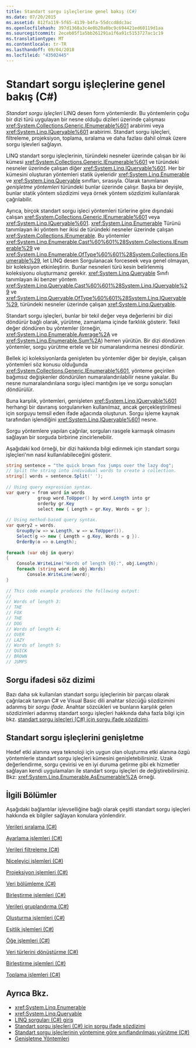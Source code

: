 ```yaml
---
title: Standart sorgu işleçlerine genel bakış (C#)
ms.date: 07/20/2015
ms.assetid: 812fa119-5f65-4139-b4fa-55dccd8dc3ac
ms.openlocfilehash: 397d1368a3c4e0b20a0bc9c694421ed60119d1aa
ms.sourcegitcommit: 2eceb05f1a5bb261291a1f6a91c5153727ac1c19
ms.translationtype: MT
ms.contentlocale: tr-TR
ms.lasthandoff: 09/04/2018
ms.locfileid: "43502445"
---
```

# <a name="standard-query-operators-overview-c"></a>Standart sorgu işleçlerine genel bakış (C#)
*Standart sorgu işleçleri* LINQ desen form yöntemlerdir. Bu yöntemlerin çoğu bir dizi türü uygulayan bir nesne olduğu dizileri üzerinde çalışması <xref:System.Collections.Generic.IEnumerable%601> arabirimi veya <xref:System.Linq.IQueryable%601> arabirimi. Standart sorgu işleçleri, filtreleme, projeksiyon, toplama, sıralama ve daha fazlası dahil olmak üzere sorgu işlevleri sağlayın.  
  
 LINQ standart sorgu işleçlerinin, türündeki nesneler üzerinde çalışan bir iki kümesi <xref:System.Collections.Generic.IEnumerable%601> ve türündeki nesneler üzerinde çalışan diğer <xref:System.Linq.IQueryable%601>. Her bir kümesini oluşturan yöntemleri statik üyeleridir <xref:System.Linq.Enumerable> ve <xref:System.Linq.Queryable> sınıfları, sırasıyla. Olarak tanımlanan *genişletme yöntemleri* türündeki bunlar üzerinde çalışır. Başka bir deyişle, bunlar statik yöntem sözdizimi veya örnek yöntem sözdizimi kullanılarak çağrılabilir.  
  
 Ayrıca, birçok standart sorgu işleci yöntemleri türlerine göre dışındaki çalışan <xref:System.Collections.Generic.IEnumerable%601> veya <xref:System.Linq.IQueryable%601>. <xref:System.Linq.Enumerable> Türünü tanımlayan iki yöntem her ikisi de türündeki nesneler üzerinde çalışan <xref:System.Collections.IEnumerable>. Bu yöntemler <xref:System.Linq.Enumerable.Cast%60%601%28System.Collections.IEnumerable%29> ve <xref:System.Linq.Enumerable.OfType%60%601%28System.Collections.IEnumerable%29>, let LINQ desen Sorgulanacak forceseek veya genel olmayan, bir koleksiyon etkinleştirin. Bunlar nesneleri türü kesin belirlenmiş koleksiyonu oluşturmanız gerekir. <xref:System.Linq.Queryable> Sınıfı tanımlayan iki benzer yöntem <xref:System.Linq.Queryable.Cast%60%601%28System.Linq.IQueryable%29> ve <xref:System.Linq.Queryable.OfType%60%601%28System.Linq.IQueryable%29>, türündeki nesneler üzerinde çalışan <xref:System.Linq.Queryable>.  
  
 Standart sorgu işleçleri, bunlar bir tekil değer veya değerlerini bir dizi döndürür bağlı olarak, yürütme, zamanlama içinde farklılık gösterir. Tekil değer döndüren bu yöntemler (örneğin, <xref:System.Linq.Enumerable.Average%2A> ve <xref:System.Linq.Enumerable.Sum%2A>) hemen yürütün. Bir dizi döndüren yöntemler, sorgu yürütme ertele ve bir numaralandırma nesnesi döndürür.  
  
 Bellek içi koleksiyonlarda genişleten bu yöntemler diğer bir deyişle, çalışan yöntemleri söz konusu olduğunda <xref:System.Collections.Generic.IEnumerable%601>, yönteme geçirilen bağımsız değişkenler döndürülen numaralandırılabilir nesne yakalar. Bu nesne numaralandırılana sorgu işleci mantığını işe ve sorgu sonuçları döndürülür.  
  
 Buna karşılık, yöntemleri, genişleten <xref:System.Linq.IQueryable%601> herhangi bir davranış sorgulanırken kullanılmaz, ancak gerçekleştirilmesi için sorguyu temsil eden ifade ağacında oluşturun. Sorgu işleme kaynak tarafından işlendiğini <xref:System.Linq.IQueryable%601> nesne.  
  
 Sorgu yöntemlere yapılan çağrılar, sorguları rasgele karmaşık olmasını sağlayan bir sorguda birbirine zincirlenebilir.  
  
 Aşağıdaki kod örneği, bir dizi hakkında bilgi edinmek için standart sorgu işleçleri'nın nasıl kullanılabileceğini gösterir.  
  
```csharp  
string sentence = "the quick brown fox jumps over the lazy dog";  
// Split the string into individual words to create a collection.  
string[] words = sentence.Split(' ');  
  
// Using query expression syntax.  
var query = from word in words  
            group word.ToUpper() by word.Length into gr  
            orderby gr.Key  
            select new { Length = gr.Key, Words = gr };  
  
// Using method-based query syntax.  
var query2 = words.  
    GroupBy(w => w.Length, w => w.ToUpper()).  
    Select(g => new { Length = g.Key, Words = g }).  
    OrderBy(o => o.Length);  
  
foreach (var obj in query)  
{  
    Console.WriteLine("Words of length {0}:", obj.Length);  
    foreach (string word in obj.Words)  
        Console.WriteLine(word);  
}  
  
// This code example produces the following output:  
//  
// Words of length 3:  
// THE  
// FOX  
// THE  
// DOG  
// Words of length 4:  
// OVER  
// LAZY  
// Words of length 5:  
// QUICK  
// BROWN  
// JUMPS   
```  
  
## <a name="query-expression-syntax"></a>Sorgu ifadesi söz dizimi  
 Bazı daha sık kullanılan standart sorgu işleçlerinin bir parçası olarak çağrılacak tanıyan C# ve Visual Basic dili anahtar sözcüğü sözdizimini adanmış bir *sorgu* *ifade*. Anahtar sözcükleri ve bunların karşılık gelen sözdizimleri adanmış standart sorgu işleçleri hakkında daha fazla bilgi için bkz. [standart sorgu işleçleri (C#) için sorgu ifade sözdizimi](../../../../csharp/programming-guide/concepts/linq/query-expression-syntax-for-standard-query-operators.md).  
  
## <a name="extending-the-standard-query-operators"></a>Standart sorgu işleçlerini genişletme  
 Hedef etki alanına veya teknoloji için uygun olan oluşturma etki alanına özgü yöntemlerle standart sorgu işleçleri kümesini genişletebilirsiniz. Uzak değerlendirme, sorgu çevirisi ve en iyi duruma getirme gibi ek hizmetler sağlayan kendi uygulamaları ile standart sorgu işleçleri de değiştirebilirsiniz. Bkz: <xref:System.Linq.Enumerable.AsEnumerable%2A> örneği.  
  
## <a name="related-sections"></a>İlgili Bölümler  
 Aşağıdaki bağlantılar işlevselliğine bağlı olarak çeşitli standart sorgu işleçleri hakkında ek bilgiler sağlayan konulara yönlendirir.  
  
 [Verileri sıralama (C#)](../../../../csharp/programming-guide/concepts/linq/sorting-data.md)  
  
 [Ayarlama işlemleri (C#)](../../../../csharp/programming-guide/concepts/linq/set-operations.md)  
  
 [Verileri filtreleme (C#)](../../../../csharp/programming-guide/concepts/linq/filtering-data.md)  
  
 [Niceleyici işlemleri (C#)](../../../../csharp/programming-guide/concepts/linq/quantifier-operations.md)  
  
 [Projeksiyon işlemleri (C#)](../../../../csharp/programming-guide/concepts/linq/projection-operations.md)  
  
 [Veri bölümleme (C#)](../../../../csharp/programming-guide/concepts/linq/partitioning-data.md)  
  
 [Birleştirme işlemleri (C#)](../../../../csharp/programming-guide/concepts/linq/join-operations.md)  
  
 [Verileri gruplandırma (C#)](../../../../csharp/programming-guide/concepts/linq/grouping-data.md)  
  
 [Oluşturma işlemleri (C#)](../../../../csharp/programming-guide/concepts/linq/generation-operations.md)  
  
 [Eşitlik işlemleri (C#)](../../../../csharp/programming-guide/concepts/linq/equality-operations.md)  
  
 [Öğe işlemleri (C#)](../../../../csharp/programming-guide/concepts/linq/element-operations.md)  
  
 [Veri türlerini dönüştürme (C#)](../../../../csharp/programming-guide/concepts/linq/converting-data-types.md)  
  
 [Birleştirme işlemleri (C#)](../../../../csharp/programming-guide/concepts/linq/concatenation-operations.md)  
  
 [Toplama işlemleri (C#)](../../../../csharp/programming-guide/concepts/linq/aggregation-operations.md)  
  
## <a name="see-also"></a>Ayrıca Bkz.

- <xref:System.Linq.Enumerable>  
- <xref:System.Linq.Queryable>  
- [LINQ sorguları (C#) giriş](../../../../csharp/programming-guide/concepts/linq/introduction-to-linq-queries.md)  
- [Standart sorgu işleçleri (C#) için sorgu ifade sözdizimi](../../../../csharp/programming-guide/concepts/linq/query-expression-syntax-for-standard-query-operators.md)  
- [Standart sorgu işleçlerinin yöntemine göre sınıflandırılması yürütme (C#)](../../../../csharp/programming-guide/concepts/linq/classification-of-standard-query-operators-by-manner-of-execution.md)  
- [Genişletme Yöntemleri](../../../../csharp/programming-guide/classes-and-structs/extension-methods.md)
